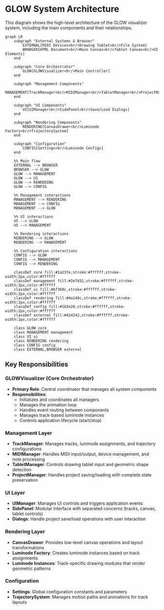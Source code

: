 # GLOW System Architecture

This diagram shows the high-level architecture of the GLOW visualizer system, including the main components and their relationships.

```mermaid
graph LR
    subgraph "External Systems & Browser"
        EXTERNAL[MIDI Devices<br/>Drawing Tablet<br/>File System]
        BROWSER[HTML Document<br/>Main Canvas<br/>Tablet Canvas<br/>UI Elements]
    end
        
    subgraph "Core Orchestrator"
        GLOW[GLOWVisualizer<br/>Main Controller]
    end
    
    subgraph "Management Components"
        MANAGEMENT[TrackManager<br/>MIDIManager<br/>TabletManager<br/>ProjectManager]
    end
    
    subgraph "UI Components"
        UI[UIManager<br/>SidePanel<br/>Save/Load Dialogs]
    end
    
    subgraph "Rendering Components"
        RENDERING[CanvasDrawer<br/>Luminode Factory<br/>TrajectorySystem]
    end
    
    subgraph "Configuration"
        CONFIG[Settings<br/>Luminode Configs]
    end
    
    %% Main flow
    EXTERNAL --> BROWSER
    BROWSER --> GLOW
    GLOW --> MANAGEMENT
    GLOW --> UI
    GLOW --> RENDERING
    GLOW --> CONFIG
    
    %% Management interactions
    MANAGEMENT --> RENDERING
    MANAGEMENT --> CONFIG
    MANAGEMENT --> GLOW
    
    %% UI interactions
    UI --> GLOW
    UI --> MANAGEMENT
    
    %% Rendering interactions
    RENDERING --> GLOW
    RENDERING --> MANAGEMENT
    
    %% Configuration interactions
    CONFIG --> GLOW
    CONFIG --> MANAGEMENT
    CONFIG --> RENDERING
    
    classDef core fill:#1a237e,stroke:#ffffff,stroke-width:2px,color:#ffffff
    classDef management fill:#2e7d32,stroke:#ffffff,stroke-width:2px,color:#ffffff
    classDef ui fill:#bf360c,stroke:#ffffff,stroke-width:2px,color:#ffffff
    classDef rendering fill:#4a148c,stroke:#ffffff,stroke-width:2px,color:#ffffff
    classDef config fill:#1b5e20,stroke:#ffffff,stroke-width:2px,color:#ffffff
    classDef external fill:#424242,stroke:#ffffff,stroke-width:2px,color:#ffffff
    
    class GLOW core
    class MANAGEMENT management
    class UI ui
    class RENDERING rendering
    class CONFIG config
    class EXTERNAL,BROWSER external
```

## Key Responsibilities

### GLOWVisualizer (Core Orchestrator)
- **Primary Role**: Central coordinator that manages all system components
- **Responsibilities**:
  - Initializes and coordinates all managers
  - Manages the animation loop
  - Handles event routing between components
  - Manages track-based luminode instances
  - Controls application lifecycle (start/stop)

### Management Layer
- **TrackManager**: Manages tracks, luminode assignments, and trajectory configurations
- **MIDIManager**: Handles MIDI input/output, device management, and note processing
- **TabletManager**: Controls drawing tablet input and geometric shape detection
- **ProjectManager**: Handles project saving/loading with complete state preservation

### UI Layer
- **UIManager**: Manages UI controls and triggers application events
- **SidePanel**: Modular interface with separated concerns (tracks, canvas, tablet controls)
- **Dialogs**: Handle project save/load operations with user interaction

### Rendering Layer
- **CanvasDrawer**: Provides low-level canvas operations and layout transformations
- **Luminode Factory**: Creates luminode instances based on track assignments
- **Luminode Instances**: Track-specific drawing modules that render geometric patterns

### Configuration
- **Settings**: Global configuration constants and parameters
- **TrajectorySystem**: Manages motion paths and animations for track layouts
